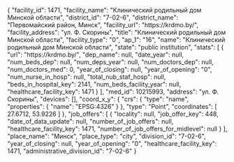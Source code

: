 {
    "facility_id": 1471,
    "facility_name": "Клинический родильный дом Минской области",
    "district_id": "7-02-6",
    "district_name": "Первомайский район, Минск",
    "facility_url": "https:\/\/krdmo.by\/",
    "facility_address": "ул. Ф. Скорины",
    "title": "Клинический родильный дом Минской области",
    "facility_type": "0",
    "ap_1": "16",
    "name": "Клинический родильный дом Минской области",
    "state": "public institution",
    "stats": [
        {
            "url": "https:\/\/krdmo.by\/",
            "dep_name": null,
            "date_year": null,
            "num_beds_dep": null,
            "num_deps_year": null,
            "num_doctors_dep": null,
            "num_doctors_med": 0,
            "year_of_closing": null,
            "year_of_opening": "0",
            "num_nurse_in_hosp": null,
            "total_nub_staf_hosp": null,
            "beds_in_hospital_key": 2141,
            "num_beds_facility_year": null,
            "healthcare_facility_key": 1471
        }
    ],
    "med_id": 10215993,
    "address": "ул. Ф. Скорины",
    "devices": [],
    "coord_x_y": {
        "crs": {
            "type": "name",
            "properties": {
                "name": "EPSG:4326"
            }
        },
        "type": "Point",
        "coordinates": [
            27.6712,
            53.9226
        ]
    },
    "job_offers": [
        {
            "locality": null,
            "job_offer_key": 448,
            "date_of_data_update": null,
            "number_of_job_offers": null,
            "healthcare_facility_key": 1471,
            "number_of_job_offers_for_midlevel": null
        }
    ],
    "place_name": "Минск",
    "place_type": "city",
    "division_id": "7-02-6",
    "year_of_closing": null,
    "year_of_opening": "0",
    "healthcare_facility_key": 1471,
    "administrative_division_id": "7-02-6"
}